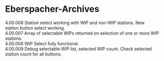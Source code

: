 # Eberspacher-Archives
4.00.006 Station select working with WIP and non-WIP stations. New station button select working. <br/>
4.00.007 Array of selectable WIPs returned on selection of one or more WIP stations. <br/>
4.00.008 WIP Select fully functional. <br/>
4.00.009 Debug selectable WIP list, selected WIP count. Check selected station count for all buttons. <br/>